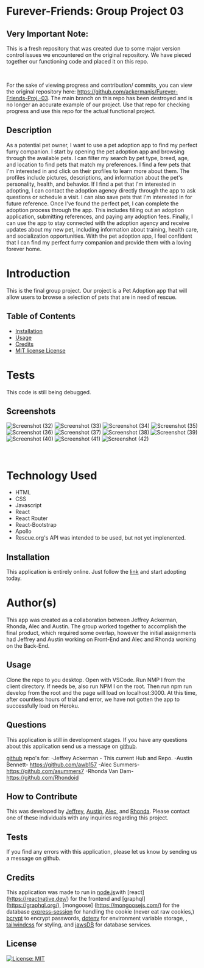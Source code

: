 # Furever-Friends: Group Project 03

## Very Important Note: 

This is a fresh repository that was created due to some major version control issues we encountered on the original repository. We have pieced together our functioning code and placed it on this repo.

<br>

For the sake of viewing progress and contribution/ commits, you can view the original repository here: https://github.com/ackermanjs/Furever-Friends-Proj.-03. The main branch on this repo has been destroyed and is no longer an accurate example of our project. Use that repo for checking progress and use this repo for the actual functional project.

## Description

As a potential pet owner, I want to use a pet adoption app to find my perfect furry companion.
I start by opening the pet adoption app and browsing through the available pets. I can filter my search by pet type, breed, age, and location to find pets that match my preferences.
I find a few pets that I'm interested in and click on their profiles to learn more about them. The profiles include pictures, descriptions, and information about the pet's personality, health, and behavior.
If I find a pet that I'm interested in adopting, I can contact the adoption agency directly through the app to ask questions or schedule a visit. I can also save pets that I'm interested in for future reference.
Once I've found the perfect pet, I can complete the adoption process through the app. This includes filling out an adoption application, submitting references, and paying any adoption fees.
Finally, I can use the app to stay connected with the adoption agency and receive updates about my new pet, including information about training, health care, and socialization opportunities.
With the pet adoption app, I feel confident that I can find my perfect furry companion and provide them with a loving forever home.

# Introduction

This is the final group project. Our project is a Pet Adoption app that will allow users to browse a selection of pets that are in need of rescue.

## Table of Contents 

- [Installation](#installation)
- [Usage](#usage)
- [Credits](#credits)
- [MIT license License](#license)

# Tests

This code is still being debugged. 

## Screenshots

![Screenshot (32)](https://user-images.githubusercontent.com/66087068/224197481-38f3fdf1-2c64-4ea6-afab-24387091ecfd.png)
![Screenshot (33)](https://user-images.githubusercontent.com/66087068/224197483-38fc1a79-fedb-410c-a985-000918ebd463.png)
![Screenshot (34)](https://user-images.githubusercontent.com/66087068/224197486-7b749f1e-cd21-4fab-a7b6-f9b94c5e108b.png)
![Screenshot (35)](https://user-images.githubusercontent.com/66087068/224197487-cd810852-a811-421f-ad89-5a3f9905cf41.png)
![Screenshot (36)](https://user-images.githubusercontent.com/66087068/224197489-6d8557da-fc81-4fe3-8031-910ec7cc5864.png)
![Screenshot (37)](https://user-images.githubusercontent.com/66087068/224197491-50a077c2-a76d-4fd3-baea-c6115841f04a.png)
![Screenshot (38)](https://user-images.githubusercontent.com/66087068/224197494-01f21a75-ce00-4b84-b866-652ff6dbb795.png)
![Screenshot (39)](https://user-images.githubusercontent.com/66087068/224197496-71d3e761-a47f-4902-8c8f-1298bd221fcf.png)
![Screenshot (40)](https://user-images.githubusercontent.com/66087068/224197497-0e014823-4f16-495c-b548-6b8ad6ec62aa.png)
![Screenshot (41)](https://user-images.githubusercontent.com/66087068/224197499-69e3a857-4463-48cd-81fc-9b4889210861.png)
![Screenshot (42)](https://user-images.githubusercontent.com/66087068/224197501-ddb08834-c2e9-4705-9944-003cee6423fc.png)

<br>

# Technology Used

- HTML
- CSS
- Javascript
- React
- React Router
- React-Bootstrap
- Apollo
- Rescue.org's API was intended to be used, but not yet implenented.

## Installation

This application is entirely online.  Just follow the [link](https://fureverfriends.herokuapp.com/) and start adopting today.

# Author(s)
This app was created as a collaboration between Jeffrey Ackerman, Rhonda, Alec and Austin. The group worked together to accomplish the final product, which required some overlap, however the initial assignments had Jeffrey and Austin working on Front-End and Alec and Rhonda working on the Back-End.
<br>

## Usage

Clone the repo to you desktop. Open with VSCode. Run NMP I from the client directory. If needs be, also run NPM I on the root. Then run npm run develop from the root and the page will load on localhost:3000. At this time, after countless hours of trial and error, we have not gotten the app to successfully load on Heroku.

## Questions

This application is still in development stages. If you have any questions about this application send us a message on [github](https://github.com/).

[github](https://github.com/) repo's for: 
 -Jeffrey Ackerman - This current Hub and Repo.
 -Austin Bennett- https://github.com/awb157
 -Alec Summers- https://github.com/asummers7
 -Rhonda Van Dam- https://github.com/Rhondoid

## How to Contribute

This was developed by [Jeffrey](https://github.com/), [Austin](https://github.com/awb157), [Alec](https://github.com/asummers7), and [Rhonda](https://github.com/Rhondoid). Please contact one of these individuals with any inquiries regarding this project.

## Tests

If you find any errors with this application, please let us know by sending us a message on github.

## Credits

This application was made to run in [node.js](https://nodejs.org/)with [react] (https://reactnative.dev/) for the frontend and [graphql] (https://graphql.org/), [mongoose] (https://mongoosejs.com/) for the database  [express-session](https://www.npmjs.com/package/express-session) for handling the cookie (never eat raw cookies,) [bcrypt](https://www.npmjs.com/package/bcrypt) to encrypt passwords, [dotenv](https://www.npmjs.com/package/dotenv) for environment variable storage, , [tailwindcss](https://tailwindcss.com/) for styling,  and [jawsDB](https://www.jawsdb.com/) for database services.

## License

[![License: MIT](https://img.shields.io/badge/License-MIT-yellow.svg)](https://opensource.org/licenses/MIT)
